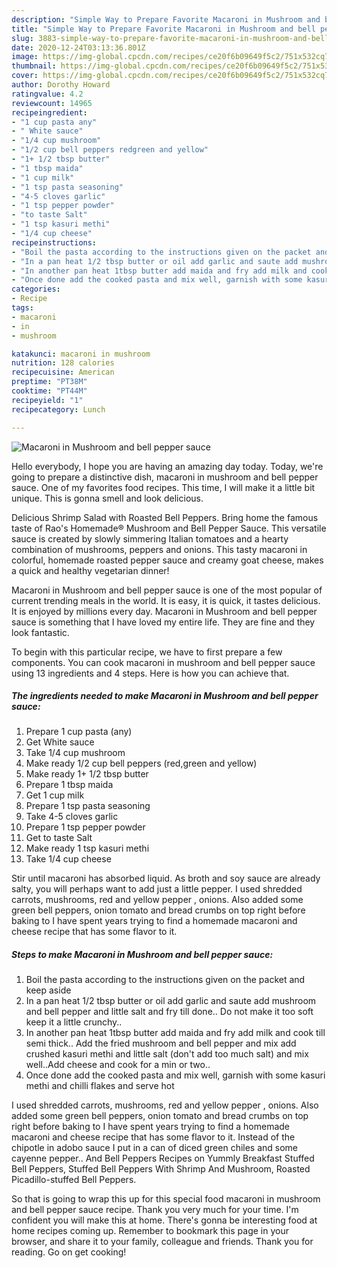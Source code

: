 ```yaml
---
description: "Simple Way to Prepare Favorite Macaroni in Mushroom and bell pepper sauce"
title: "Simple Way to Prepare Favorite Macaroni in Mushroom and bell pepper sauce"
slug: 3883-simple-way-to-prepare-favorite-macaroni-in-mushroom-and-bell-pepper-sauce
date: 2020-12-24T03:13:36.801Z
image: https://img-global.cpcdn.com/recipes/ce20f6b09649f5c2/751x532cq70/macaroni-in-mushroom-and-bell-pepper-sauce-recipe-main-photo.jpg
thumbnail: https://img-global.cpcdn.com/recipes/ce20f6b09649f5c2/751x532cq70/macaroni-in-mushroom-and-bell-pepper-sauce-recipe-main-photo.jpg
cover: https://img-global.cpcdn.com/recipes/ce20f6b09649f5c2/751x532cq70/macaroni-in-mushroom-and-bell-pepper-sauce-recipe-main-photo.jpg
author: Dorothy Howard
ratingvalue: 4.2
reviewcount: 14965
recipeingredient:
- "1 cup pasta any"
- " White sauce"
- "1/4 cup mushroom"
- "1/2 cup bell peppers redgreen and yellow"
- "1+ 1/2 tbsp butter"
- "1 tbsp maida"
- "1 cup milk"
- "1 tsp pasta seasoning"
- "4-5 cloves garlic"
- "1 tsp pepper powder"
- "to taste Salt"
- "1 tsp kasuri methi"
- "1/4 cup cheese"
recipeinstructions:
- "Boil the pasta according to the instructions given on the packet and keep aside"
- "In a pan heat 1/2 tbsp butter or oil add garlic and saute add mushroom and bell pepper and little salt and fry till done.. Do not make it too soft keep it a little crunchy.."
- "In another pan heat 1tbsp butter add maida and fry add milk and cook till semi thick.. Add the fried mushroom and bell pepper and mix add crushed kasuri methi and little salt (don&#39;t add too much salt) and mix well..Add cheese and cook for a min or two.."
- "Once done add the cooked pasta and mix well, garnish with some kasuri methi and chilli flakes and serve hot"
categories:
- Recipe
tags:
- macaroni
- in
- mushroom

katakunci: macaroni in mushroom 
nutrition: 128 calories
recipecuisine: American
preptime: "PT38M"
cooktime: "PT44M"
recipeyield: "1"
recipecategory: Lunch

---
```



![Macaroni in Mushroom and bell pepper sauce](https://img-global.cpcdn.com/recipes/ce20f6b09649f5c2/751x532cq70/macaroni-in-mushroom-and-bell-pepper-sauce-recipe-main-photo.jpg)

Hello everybody, I hope you are having an amazing day today. Today, we're going to prepare a distinctive dish, macaroni in mushroom and bell pepper sauce. One of my favorites food recipes. This time, I will make it a little bit unique. This is gonna smell and look delicious.

Delicious Shrimp Salad with Roasted Bell Peppers. Bring home the famous taste of Rao&#39;s Homemade® Mushroom and Bell Pepper Sauce. This versatile sauce is created by slowly simmering Italian tomatoes and a hearty combination of mushrooms, peppers and onions. This tasty macaroni in colorful, homemade roasted pepper sauce and creamy goat cheese, makes a quick and healthy vegetarian dinner!

Macaroni in Mushroom and bell pepper sauce is one of the most popular of current trending meals in the world. It is easy, it is quick, it tastes delicious. It is enjoyed by millions every day. Macaroni in Mushroom and bell pepper sauce is something that I have loved my entire life. They are fine and they look fantastic.


To begin with this particular recipe, we have to first prepare a few components. You can cook macaroni in mushroom and bell pepper sauce using 13 ingredients and 4 steps. Here is how you can achieve that.

<!--inarticleads1-->

##### The ingredients needed to make Macaroni in Mushroom and bell pepper sauce:

1. Prepare 1 cup pasta (any)
1. Get  White sauce
1. Take 1/4 cup mushroom
1. Make ready 1/2 cup bell peppers (red,green and yellow)
1. Make ready 1+ 1/2 tbsp butter
1. Prepare 1 tbsp maida
1. Get 1 cup milk
1. Prepare 1 tsp pasta seasoning
1. Take 4-5 cloves garlic
1. Prepare 1 tsp pepper powder
1. Get to taste Salt
1. Make ready 1 tsp kasuri methi
1. Take 1/4 cup cheese


Stir until macaroni has absorbed liquid. As broth and soy sauce are already salty, you will perhaps want to add just a little pepper. I used shredded carrots, mushrooms, red and yellow pepper , onions. Also added some green bell peppers, onion tomato and bread crumbs on top right before baking to I have spent years trying to find a homemade macaroni and cheese recipe that has some flavor to it. 

<!--inarticleads2-->

##### Steps to make Macaroni in Mushroom and bell pepper sauce:

1. Boil the pasta according to the instructions given on the packet and keep aside
1. In a pan heat 1/2 tbsp butter or oil add garlic and saute add mushroom and bell pepper and little salt and fry till done.. Do not make it too soft keep it a little crunchy..
1. In another pan heat 1tbsp butter add maida and fry add milk and cook till semi thick.. Add the fried mushroom and bell pepper and mix add crushed kasuri methi and little salt (don&#39;t add too much salt) and mix well..Add cheese and cook for a min or two..
1. Once done add the cooked pasta and mix well, garnish with some kasuri methi and chilli flakes and serve hot


I used shredded carrots, mushrooms, red and yellow pepper , onions. Also added some green bell peppers, onion tomato and bread crumbs on top right before baking to I have spent years trying to find a homemade macaroni and cheese recipe that has some flavor to it. Instead of the chipotle in adobo sauce I put in a can of diced green chiles and some cayenne pepper.. And Bell Peppers Recipes on Yummly Breakfast Stuffed Bell Peppers, Stuffed Bell Peppers With Shrimp And Mushroom, Roasted Picadillo-stuffed Bell Peppers. 

So that is going to wrap this up for this special food macaroni in mushroom and bell pepper sauce recipe. Thank you very much for your time. I'm confident you will make this at home. There's gonna be interesting food at home recipes coming up. Remember to bookmark this page in your browser, and share it to your family, colleague and friends. Thank you for reading. Go on get cooking!
